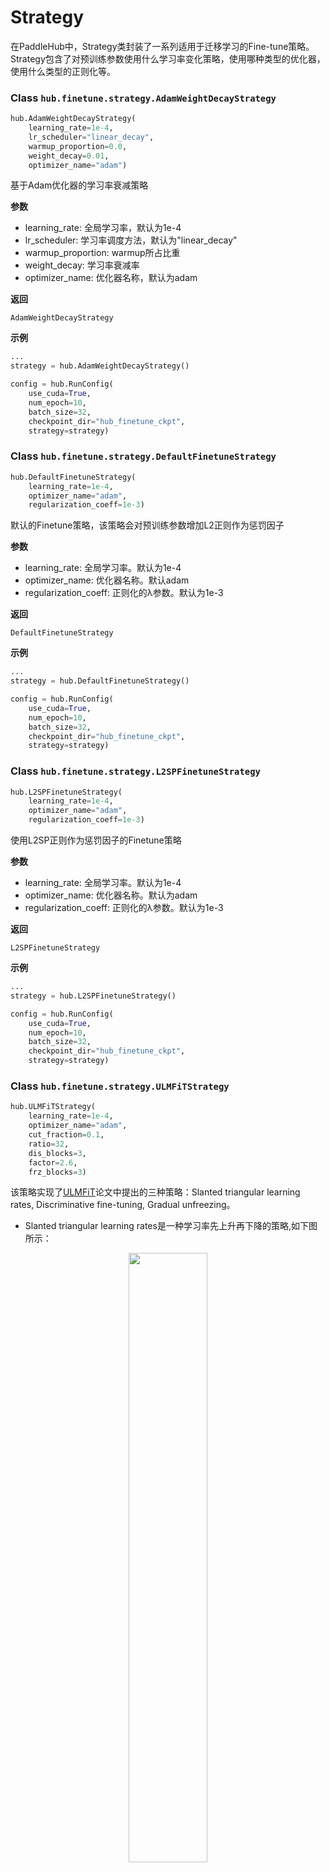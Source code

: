 # Strategy

在PaddleHub中，Strategy类封装了一系列适用于迁移学习的Fine-tune策略。Strategy包含了对预训练参数使用什么学习率变化策略，使用哪种类型的优化器，使用什么类型的正则化等。

### Class `hub.finetune.strategy.AdamWeightDecayStrategy`

```python
hub.AdamWeightDecayStrategy(
    learning_rate=1e-4,
    lr_scheduler="linear_decay",
    warmup_proportion=0.0,
    weight_decay=0.01,
    optimizer_name="adam")
```

基于Adam优化器的学习率衰减策略

**参数**

* learning_rate: 全局学习率，默认为1e-4
* lr_scheduler: 学习率调度方法，默认为"linear_decay"
* warmup_proportion: warmup所占比重
* weight_decay: 学习率衰减率
* optimizer_name: 优化器名称，默认为adam

**返回**

`AdamWeightDecayStrategy`

**示例**

```python
...
strategy = hub.AdamWeightDecayStrategy()

config = hub.RunConfig(
    use_cuda=True,
    num_epoch=10,
    batch_size=32,
    checkpoint_dir="hub_finetune_ckpt",
    strategy=strategy)
```

### Class `hub.finetune.strategy.DefaultFinetuneStrategy`

```python
hub.DefaultFinetuneStrategy(
    learning_rate=1e-4,
    optimizer_name="adam",
    regularization_coeff=1e-3)
```

默认的Finetune策略，该策略会对预训练参数增加L2正则作为惩罚因子

**参数**

* learning_rate: 全局学习率。默认为1e-4
* optimizer_name: 优化器名称。默认adam
* regularization_coeff: 正则化的λ参数。默认为1e-3

**返回**

`DefaultFinetuneStrategy`

**示例**

```python
...
strategy = hub.DefaultFinetuneStrategy()

config = hub.RunConfig(
    use_cuda=True,
    num_epoch=10,
    batch_size=32,
    checkpoint_dir="hub_finetune_ckpt",
    strategy=strategy)
```

### Class `hub.finetune.strategy.L2SPFinetuneStrategy`

```python
hub.L2SPFinetuneStrategy(
    learning_rate=1e-4,
    optimizer_name="adam",
    regularization_coeff=1e-3)
```

使用L2SP正则作为惩罚因子的Finetune策略

**参数**

* learning_rate: 全局学习率。默认为1e-4
* optimizer_name: 优化器名称。默认为adam
* regularization_coeff: 正则化的λ参数。默认为1e-3

**返回**

`L2SPFinetuneStrategy`

**示例**

```python
...
strategy = hub.L2SPFinetuneStrategy()

config = hub.RunConfig(
    use_cuda=True,
    num_epoch=10,
    batch_size=32,
    checkpoint_dir="hub_finetune_ckpt",
    strategy=strategy)
```

### Class `hub.finetune.strategy.ULMFiTStrategy`

```python
hub.ULMFiTStrategy(
    learning_rate=1e-4,
    optimizer_name="adam",
    cut_fraction=0.1,
  	ratio=32,
  	dis_blocks=3,
  	factor=2.6,
  	frz_blocks=3)
```

该策略实现了[ULMFiT](https://arxiv.org/abs/1801.06146)论文中提出的三种策略：Slanted triangular learning rates, Discriminative fine-tuning, Gradual unfreezing。

- Slanted triangular learning rates是一种学习率先上升再下降的策略,如下图所示：
<div align=center><img src="https://github.com/PaddlePaddle/PaddleHub/wiki/images/slanted.png" width="50%" height="50%"></div>

- Discriminative fine-tuning是一种学习率逐层递减的策略，通过该策略可以减缓底层的更新速度。
- Gradual unfreezing是一种逐层解冻的策略，通过该策略可以优先更新上层，再慢慢解冻下层参与更新。

**参数**

* learning_rate: 全局学习率。默认为1e-4。
* optimizer_name: 优化器名称。默认为adam。
* cut_fraction: 设置Slanted triangular learning rates学习率上升的步数在整个训练总步数中的比例，对应论文中Slanted triangular learning rates中的cut_frac。默认为0.1，如果设置为0，则不采用Slanted triangular learning rates。
* ratio: 设置Slanted triangular learning rates下降的最小学习率与上升的最大学习率的比例关系，默认为32，表示最小学习率是最大学习率的1/32。
* dis_blocks: 设置 Discriminative fine-tuning中的块数。由于预训练模型中没有记录op的层数，Paddlehub通过op的前后关系推测op所在的层次，这会导致诸如LSTM这类计算单元的op会被当作是不同层的op。为了不使层次划分太细，我们将层次进行了分块，用块的概念代替原论文中层的概念，通过设置dis_blocks即可设置块的个数。默认为3，如果设置为0，则不采用Discriminative fine-tuning。
* factor: 设置Discriminative fine-tuning的衰减率。默认为2.6，表示下一层的学习率是上一层的1/2.6。
* frz_blocks: 设置Gradual unfreezing中的块数。块的概念同“dis_blocks”中介绍的概念。

**返回**

`ULMFiTStrategy`

**示例**

```python
...
strategy = hub.ULMFiTStrategy()

config = hub.RunConfig(
    use_cuda=True,
    num_epoch=10,
    batch_size=32,
    checkpoint_dir="hub_finetune_ckpt",
    strategy=strategy)
```

### Class `hub.finetune.strategy.CombinedStrategy`

```python
hub.CombinedStrategy(
    optimizer_name="adam",
    learning_rate=1e-4,
    scheduler=None,
    regularization=None,
    clip=None)
```

Paddlehub中的基类策略，上文的所有策略都基于该策略，通过该策略可以设置所有策略参数。

**参数**

* optimizer_name: 优化器名称，默认为adam。
* learning_rate: 全局学习率，默认为1e-4。
* scheduler: 学习率调度方法，默认为None，此时不改变任何默认学习率调度方法参数，不采取任何学习率调度方法，即：
```python
scheduler = {
    "warmup": 0.0,
    "linear_decay": {
        "start_point": 1.0,
        "end_learning_rate": 0.0,
    },
    "noam_decay": False,
    "discriminative": {
        "blocks": 0,
        "factor": 2.6
    },
    "gradual_unfreeze": 0,
    "slanted_triangle": {
        "cut_fraction": 0.0,
        "ratio": 32
    }
}
```
* regularization: 正则方法，默认为None，此时不改变任何默认正则方法参数，不采取任何正则方法，即：

```python
regularization = {
    "L2": 0.0,
    "L2SP": 0.0,
    "weight_decay": 0.0,
}
```
* clip: 梯度裁剪方法，默认为None，此时不改变任何默认正则方法参数，不采取任何梯度裁剪方法，即：
```python
clip = {
    "GlobalNorm": 0.0,
    "Norm": 0.0
}
```

**返回**

`CombinedStrategy`

**示例**

```python
...
# Parameters not specified will remain default
scheduler = {
  "discriminative": {
    "blocks": 3,
    "factor": 2.6
  }
}
# Parameters not specified will remain default
regularization = {"L2": 1e-3}
# Parameters not specified will remain default
clip = {"GlobalNorm": 1.0}
strategy = hub.CombinedStrategy(
  scheduler = scheduler,
	regularization = regularization,
	clip = clip
)

config = hub.RunConfig(
    use_cuda=True,
    num_epoch=10,
    batch_size=32,
    checkpoint_dir="hub_finetune_ckpt",
    strategy=strategy)
```
